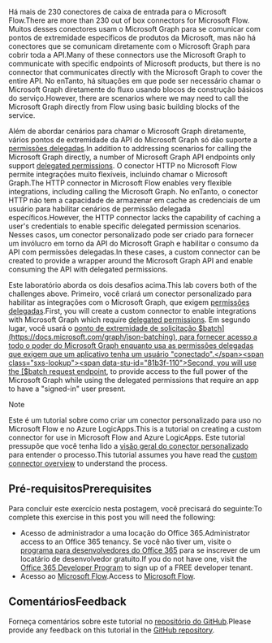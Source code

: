 <!-- markdownlint-disable MD002 MD041 -->

<span data-ttu-id="81b3f-101">Há mais de 230 conectores de caixa de entrada para o Microsoft Flow.</span><span class="sxs-lookup"><span data-stu-id="81b3f-101">There are more than 230 out of box connectors for Microsoft Flow.</span></span> <span data-ttu-id="81b3f-102">Muitos desses conectores usam o Microsoft Graph para se comunicar com pontos de extremidade específicos de produtos da Microsoft, mas não há conectores que se comunicam diretamente com o Microsoft Graph para cobrir toda a API.</span><span class="sxs-lookup"><span data-stu-id="81b3f-102">Many of these connectors use the Microsoft Graph to communicate with specific endpoints of Microsoft products, but there is no connector that communicates directly with the Microsoft Graph to cover the entire API.</span></span> <span data-ttu-id="81b3f-103">No enTanto, há situações em que pode ser necessário chamar o Microsoft Graph diretamente do fluxo usando blocos de construção básicos do serviço.</span><span class="sxs-lookup"><span data-stu-id="81b3f-103">However, there are scenarios where we may need to call the Microsoft Graph directly from Flow using basic building blocks of the service.</span></span>

<span data-ttu-id="81b3f-104">Além de abordar cenários para chamar o Microsoft Graph diretamente, vários pontos de extremidade da API do Microsoft Graph só dão suporte a [permissões delegadas](https://docs.microsoft.com/graph/permissions-reference).</span><span class="sxs-lookup"><span data-stu-id="81b3f-104">In addition to addressing scenarios for calling the Microsoft Graph directly, a number of Microsoft Graph API endpoints only support [delegated permissions](https://docs.microsoft.com/graph/permissions-reference).</span></span> <span data-ttu-id="81b3f-105">O conector HTTP no Microsoft Flow permite integrações muito flexíveis, incluindo chamar o Microsoft Graph.</span><span class="sxs-lookup"><span data-stu-id="81b3f-105">The HTTP connector in Microsoft Flow enables very flexible integrations, including calling the Microsoft Graph.</span></span> <span data-ttu-id="81b3f-106">No enTanto, o conector HTTP não tem a capacidade de armazenar em cache as credenciais de um usuário para habilitar cenários de permissão delegada específicos.</span><span class="sxs-lookup"><span data-stu-id="81b3f-106">However, the HTTP connector lacks the capability of caching a user's credentials to enable specific delegated permission scenarios.</span></span> <span data-ttu-id="81b3f-107">Nesses casos, um conector personalizado pode ser criado para fornecer um invólucro em torno da API do Microsoft Graph e habilitar o consumo da API com permissões delegadas.</span><span class="sxs-lookup"><span data-stu-id="81b3f-107">In these cases, a custom connector can be created to provide a wrapper around the Microsoft Graph API and enable consuming the API with delegated permissions.</span></span>

<span data-ttu-id="81b3f-108">Este laboratório aborda os dois desafios acima.</span><span class="sxs-lookup"><span data-stu-id="81b3f-108">This lab covers both of the challenges above.</span></span> <span data-ttu-id="81b3f-109">Primeiro, você criará um conector personalizado para habilitar as integrações com o Microsoft Graph, que exigem [permissões delegadas](https://docs.microsoft.com/graph/permissions-reference).</span><span class="sxs-lookup"><span data-stu-id="81b3f-109">First, you will create a custom connector to enable integrations with Microsoft Graph which require [delegated permissions](https://docs.microsoft.com/graph/permissions-reference).</span></span> <span data-ttu-id="81b3f-110">Em segundo lugar, você usará o [ponto de extremidade de solicitação $batch](https://docs.microsoft.com/graph/json-batching), para fornecer acesso a todo o poder do Microsoft Graph enquanto usa as permissões delegadas que exigem que um aplicativo tenha um usuário "conectado".</span><span class="sxs-lookup"><span data-stu-id="81b3f-110">Second, you will use the [$batch request endpoint](https://docs.microsoft.com/graph/json-batching), to provide access to the full power of the Microsoft Graph while using the delegated permissions that require an app to have a "signed-in" user present.</span></span>

> [!NOTE]
> <span data-ttu-id="81b3f-111">Este é um tutorial sobre como criar um conector personalizado para uso no Microsoft Flow e no Azure LogicApps.</span><span class="sxs-lookup"><span data-stu-id="81b3f-111">This is a tutorial on creating a custom connector for use in Microsoft Flow and Azure LogicApps.</span></span> <span data-ttu-id="81b3f-112">Este tutorial pressupõe que você tenha lido a [visão geral do conector personalizado](https://docs.microsoft.com/connectors/custom-connectors/) para entender o processo.</span><span class="sxs-lookup"><span data-stu-id="81b3f-112">This tutorial assumes you have read the [custom connector overview](https://docs.microsoft.com/connectors/custom-connectors/) to understand the process.</span></span>

## <a name="prerequisites"></a><span data-ttu-id="81b3f-113">Pré-requisitos</span><span class="sxs-lookup"><span data-stu-id="81b3f-113">Prerequisites</span></span>

<span data-ttu-id="81b3f-114">Para concluir este exercício nesta postagem, você precisará do seguinte:</span><span class="sxs-lookup"><span data-stu-id="81b3f-114">To complete this exercise in this post you will need the following:</span></span>

- <span data-ttu-id="81b3f-115">Acesso de administrador a uma locação do Office 365.</span><span class="sxs-lookup"><span data-stu-id="81b3f-115">Administrator access to an Office 365 tenancy.</span></span> <span data-ttu-id="81b3f-116">Se você não tiver um, visite o [programa para desenvolvedores do Office 365](https://developer.microsoft.com/office/dev-program) para se inscrever de um locatário de desenvolvedor gratuito.</span><span class="sxs-lookup"><span data-stu-id="81b3f-116">If you do not have one, visit the [Office 365 Developer Program](https://developer.microsoft.com/office/dev-program) to sign up of a FREE developer tenant.</span></span>
- <span data-ttu-id="81b3f-117">Acesso ao [Microsoft Flow](https://flow.microsoft.com/).</span><span class="sxs-lookup"><span data-stu-id="81b3f-117">Access to [Microsoft Flow](https://flow.microsoft.com/).</span></span>

## <a name="feedback"></a><span data-ttu-id="81b3f-118">Comentários</span><span class="sxs-lookup"><span data-stu-id="81b3f-118">Feedback</span></span>

<span data-ttu-id="81b3f-119">Forneça comentários sobre este tutorial no [repositório do GitHub](https://github.com/microsoftgraph/msgraph-training-microsoftflow).</span><span class="sxs-lookup"><span data-stu-id="81b3f-119">Please provide any feedback on this tutorial in the [GitHub repository](https://github.com/microsoftgraph/msgraph-training-microsoftflow).</span></span>